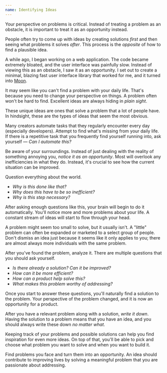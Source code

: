 ```yaml
---
name: Identifying Ideas
---
```


Your perspective on problems is critical. Instead of treating a problem as an obstacle, it is important to treat it as an opportunity instead.

People often try to come up with ideas by creating solutions _first_ and then seeing what problems it solves _after_. This process is the _opposite_ of how to find a plausible idea.

A while ago, I began working on a web application. The code became extremely bloated, and the user interface was painfully slow. Instead of viewing this as an obstacle, I saw it as an opportunity. I set out to create a minimal, blazing fast user interface library that worked for me, and it turned into [Moon](https://kbrsh.github.io/moon).

It may seem like you can't find a problem with your daily life. That's because you need to change your perspective on things. A problem often won't be hard to find. Excellent ideas are always hiding in _plain sight_.

These unique ideas are ones that solve a problem that a lot of people have. In hindsight, these are the types of ideas that seem the most obvious.

Many creators automate tasks that they regularly encounter every day (especially developers). Attempt to find what's missing from your daily life. If there is a repetitive task that you frequently find yourself running into, ask yourself — _Can I automate this?_

Be aware of your surroundings. Instead of just dealing with the reality of something annoying you, _notice it as an opportunity_. Most will overlook any inefficiencies in what they do. Instead, it's crucial to see how the current situation can be improved.

Question everything about the world.

* _Why is this done like that?_
* _Why does this have to be so inefficient?_
* _Why is this step necessary?_

After asking enough questions like this, your brain will begin to do it automatically. You'll notice more and more problems about your life. A constant stream of ideas will start to flow through your head.

A problem might seem too small to solve, but it usually isn't. A "little" problem can often be expanded or marketed to a select group of people. Don't dismiss an idea just because it seems like it only applies to you; there are almost always more individuals with the same problem.

After you've found the problem, analyze it. There are multiple questions that you should ask yourself.

* _Is there already a solution? Can it be improved?_
* _How can it be more efficient?_
* _How can a product help solve this?_
* _What makes this problem worthy of addressing?_

Once you start to answer these questions, you'll naturally find a solution to the problem. Your perspective of the problem changed, and it is now an opportunity for a product.

After you have a relevant problem along with a solution, _write it down_. Having the solution to a problem means that you have an idea, and you should always write these down _no matter what_.

Keeping track of your problems and possible solutions can help you find inspiration for even more ideas. On top of that, you'll be able to pick and choose what problem you want to solve and when you want to build it.

Find problems you face and turn them into an opportunity. An idea should contribute to improving lives by solving a meaningful problem that you are passionate about addressing.
